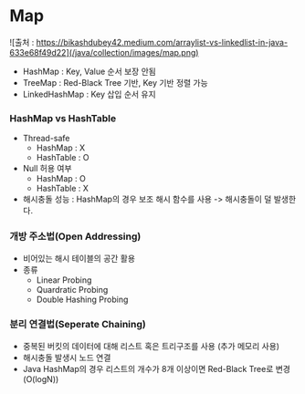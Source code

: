 # Map

![출처 : https://bikashdubey42.medium.com/arraylist-vs-linkedlist-in-java-633e68f49d22](/java/collection/images/map.png)

- HashMap : Key, Value 순서 보장 안됨
- TreeMap : Red-Black Tree 기반, Key 기반 정렬 가능
- LinkedHashMap : Key 삽입 순서 유지


### HashMap vs HashTable
- Thread-safe
	- HashMap : X
	- HashTable : O
- Null 허용 여부
	- HashMap : O
	- HashTable : X
- 해시충돌 성능 : HashMap의 경우 보조 해시 함수를 사용 -> 해시충돌이 덜 발생한다.


### 개방 주소법(Open Addressing)
- 비어있는 해시 테이블의 공간 활용
- 종류
	- Linear Probing
	- Quardratic Probing
	- Double Hashing Probing

### 분리 연결법(Seperate Chaining)
- 중복된 버킷의 데이터에 대해 리스트 혹은 트리구조를 사용 (추가 메모리 사용)
- 해시충돌 발생시 노드 연결
- Java HashMap의 경우 리스트의 개수가 8개 이상이면 Red-Black Tree로 변경 (O(logN))
